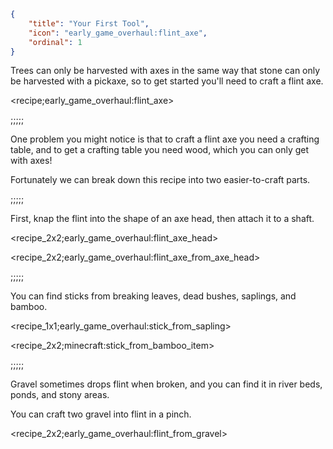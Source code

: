 ```json
{
	"title": "Your First Tool",
	"icon": "early_game_overhaul:flint_axe",
	"ordinal": 1
}
```

Trees can only be harvested with axes in the same way that stone can only be harvested with a pickaxe, so to get started you'll need to craft a flint axe.

<recipe;early_game_overhaul:flint_axe>

;;;;;

One problem you might notice is that to craft a flint axe you need a crafting table, and to get a crafting table you need wood, which you can only get with axes!


Fortunately we can break down this recipe into two easier-to-craft parts.

;;;;;

First, knap the flint into the shape of an axe head, then attach it to a shaft.

<recipe_2x2;early_game_overhaul:flint_axe_head>

<recipe_2x2;early_game_overhaul:flint_axe_from_axe_head>

;;;;;

You can find sticks from breaking leaves, dead bushes, saplings, and bamboo.

<recipe_1x1;early_game_overhaul:stick_from_sapling>

<recipe_2x2;minecraft:stick_from_bamboo_item>

;;;;;

Gravel sometimes drops flint when broken, and you can find it in river beds, ponds, and stony areas.


You can craft two gravel into flint in a pinch.

<recipe_2x2;early_game_overhaul:flint_from_gravel>